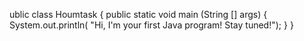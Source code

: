 ublic class Houmtask {
    public static void main (String [] args) {
        System.out.println( "Hi, I'm your first Java program! Stay tuned!");
    }
}
